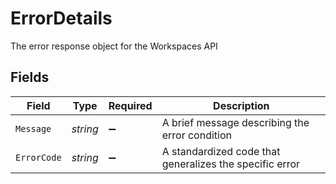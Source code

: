 # ErrorDetails

The error response object for the Workspaces API


## Fields

| Field                                                   | Type                                                    | Required                                                | Description                                             |
| ------------------------------------------------------- | ------------------------------------------------------- | ------------------------------------------------------- | ------------------------------------------------------- |
| `Message`                                               | *string*                                                | :heavy_minus_sign:                                      | A brief message describing the error condition          |
| `ErrorCode`                                             | *string*                                                | :heavy_minus_sign:                                      | A standardized code that generalizes the specific error |
